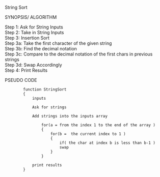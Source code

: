 String Sort 

SYNOPSIS/ ALGORITHM  

Step 1: Ask for String Inputs  
Step 2: Take in String Inputs  
Step 3: Insertion Sort  
Step 3a: Take the first character of the given string  
Step 3b: Find the decimal notation  
Step 3c: Compare to the decimal notation of the first chars in previous strings  
Step 3d: Swap Accordingly  
Step 4: Print Results  

PSEUDO CODE

			function StringSort
			{	
				inputs
				
				Ask for strings 
				
				Add strings into the inputs array

					for(a = from the index 1 to the end of the array )
					{
						for(b =  the current index to 1 )
						{	
							if( the char at index b is less than b-1 )
							swap
						}
					}
					
				print results
			}
